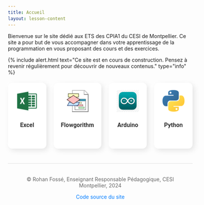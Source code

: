 ```yaml
---
title: Accueil
layout: lesson-content
---
```


<style>
/* Zones cliquables */
.clickable-zones {
  display: flex;
  justify-content: center;
  gap: 20px;
  margin-top: 20px;
}

.zone {
  display: flex;
  flex-direction: column;
  align-items: center;
  text-decoration: none;
  background: white;
  box-shadow: 5px 5px 15px rgba(0, 0, 0, 0.1), -5px -5px 15px rgba(255, 255, 255, 0.7);
  border-radius: 12px;
  padding: 20px;
  width: 120px;
  height: 140px;
  transition: transform 0.3s, box-shadow 0.3s;
  opacity: 0;
  transform: translateY(20px);
  animation: fadeIn 0.5s ease-in-out forwards;
}

.zone:nth-child(1) { animation-delay: 0.1s; }
.zone:nth-child(2) { animation-delay: 0.2s; }
.zone:nth-child(3) { animation-delay: 0.3s; }
.zone:nth-child(4) { animation-delay: 0.4s; }

.zone:hover {
  transform: translateY(-5px);
  box-shadow: 5px 5px 20px rgba(0, 0, 0, 0.2), -5px -5px 20px rgba(255, 255, 255, 0.9);
}

.zone .icon {
  width: 60px;
  height: 60px;
  margin-bottom: 10px;
}

.zone .icon img {
  width: 100%;
  height: auto;
}

.zone p {
  font-family: 'Roboto', sans-serif;
  color: #333;
  font-size: 16px;
  font-weight: bold;
  text-align: center;
}

@media (max-width: 768px) {
  .clickable-zones {
    flex-wrap: wrap;
    gap: 10px;
  }

  .zone {
    width: 100px;
    height: 120px;
    padding: 15px;
  }

  .zone .icon {
    width: 50px;
    height: 50px;
  }

  .zone p {
    font-size: 14px;
  }
}

/* Alertes */
.alert {
  border-left: 5px solid #007bff;
  background-color: #f8f9fa;
  padding: 10px;
  font-family: 'Roboto', sans-serif;
  margin-bottom: 20px;
}

/* Footer */
.footer {
  text-align: center;
  margin-top: 40px;
  font-size: 14px;
  color: #666;
  padding: 20px;
  border-top: 1px solid #ddd;
}

.footer a {
  color: #007bff;
  text-decoration: none;
}

.footer a:hover {
  text-decoration: underline;
}

@keyframes fadeIn {
  to {
    opacity: 1;
    transform: translateY(0);
  }
}
</style>

<div class="intro-text">
  <p>Bienvenue sur le site dédié aux ETS des CPIA1 du CESI de Montpellier. Ce site a pour but de vous accompagner dans votre apprentissage de la programmation en vous proposant des cours et des exercices.</p>
</div>

{% include alert.html text="Ce site est en cours de construction. Pensez à revenir régulièrement pour découvrir de nouveaux contenus." type="info" %}

<div class="clickable-zones">
  <a href="content/00-Excel/01-Cours.md" class="zone">
    <div class="icon">
      <img src="images/excel.png" alt="Excel Icon">
    </div>
    <p>Excel</p>
  </a>
  <a href="content/01-flowgorithme/introduction.md" class="zone">
    <div class="icon">
      <img src="images/flowgorithm.png" alt="Flowgorithm Icon">
    </div>
    <p>Flowgorithm</p>
  </a>
  <a href="content/02-arduino/00-Introduction.md" class="zone">
    <div class="icon">
      <img src="images/arduino.png" alt="Arduino Icon">
    </div>
    <p>Arduino</p>
  </a>
  <a href="content/03-python/0-avantCommencer.md" class="zone">
    <div class="icon">
      <img src="images/python.png" alt="Python Icon">
    </div>
    <p>Python</p>
  </a>
</div>

<footer class="footer">
  <p>© Rohan Fossé, Enseignant Responsable Pédagogique, CESI Montpellier, 2024</p>
  <p><a href="https://github.com/rohanfosse/CPIA1-info">Code source du site</a></p>
</footer>
